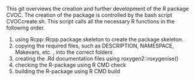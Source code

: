 
This git overviews the creation and further development of the R package CVOC. The creation of the package is controlled by the bash script CVOCcreate.sh. This script calls all the necessary R functions in the following order.

1) using Rcpp::Rcpp.package.skeleton to create the package skeleton.
2) copying the required files, such as DESCRIPTION, NAMESPACE, Makevars, etc. , into the correct folders
3) creating the .Rd documentation files using roxygen2::roxygenise()
4) checking the R-package using R CMD check
5) building the R-package using R CMD build
